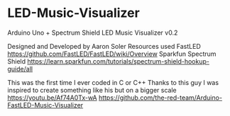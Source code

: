 # LED-Music-Visualizer
Arduino Uno + Spectrum Shield
LED Music Visualizer v0.2 

Designed and Developed by Aaron Soler
Resources used
FastLED https://github.com/FastLED/FastLED/wiki/Overview
Sparkfun Spectrum Shield https://learn.sparkfun.com/tutorials/spectrum-shield-hookup-guide/all

This was the first time I ever coded in C or C++
Thanks to this guy I was inspired to create something like his but on a bigger scale
https://youtu.be/Af74A0Tx-wA
https://github.com/the-red-team/Arduino-FastLED-Music-Visualizer
